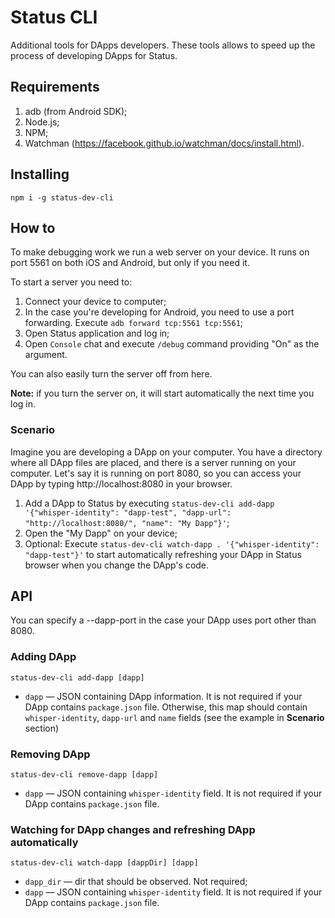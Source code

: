 # Status CLI

Additional tools for DApps developers. These tools allows to speed up the process of developing DApps for Status.

## Requirements

1. adb (from Android SDK);
2. Node.js;
3. NPM;
4. Watchman (https://facebook.github.io/watchman/docs/install.html).

## Installing

```
npm i -g status-dev-cli
```

## How to

To make debugging work we run a web server on your device. It runs on port 5561 on both iOS and Android, but only if you need it.

To start a server you need to:
1. Connect your device to computer;
2. In the case you're developing for Android, you need to use a port forwarding.
   Execute `adb forward tcp:5561 tcp:5561`;
3. Open Status application and log in;
4. Open `Console` chat and execute `/debug` command providing "On" as the argument.

You can also easily turn the server off from here.

**Note:** if you turn the server on, it will start automatically the next time you log in.

### Scenario

Imagine you are developing a DApp on your computer. You have a directory where all DApp files are placed, 
and there is a server running on your computer. Let's say it is running on port 8080, so you can access 
your DApp by typing http://localhost:8080 in your browser.

1. Add a DApp to Status by executing `status-dev-cli add-dapp '{"whisper-identity": "dapp-test", "dapp-url": "http://localhost:8080/", "name": "My Dapp"}'`;
2. Open the "My Dapp" on your device;
3. Optional: Execute `status-dev-cli watch-dapp . '{"whisper-identity": "dapp-test"}'` to start automatically refreshing your DApp in Status browser when you change the DApp's code.

## API

You can specify a --dapp-port in the case your DApp uses port other than 8080.

### Adding DApp

`status-dev-cli add-dapp [dapp]`

* `dapp` — JSON containing DApp information. It is not required if your DApp contains `package.json` file. Otherwise, this map should contain `whisper-identity`, `dapp-url` and `name` fields (see the example in **Scenario** section)

### Removing DApp

`status-dev-cli remove-dapp [dapp]`

* `dapp` — JSON containing `whisper-identity` field. It is not required if your DApp contains `package.json` file.

### Watching for DApp changes and refreshing DApp automatically

`status-dev-cli watch-dapp [dappDir] [dapp]`

* `dapp_dir` — dir that should be observed. Not required;
* `dapp` — JSON containing `whisper-identity` field. It is not required if your DApp contains `package.json` file.
